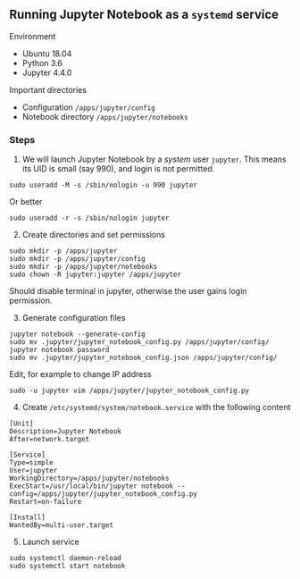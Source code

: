## Running Jupyter Notebook as a `systemd` service

Environment
* Ubuntu 18.04
* Python 3.6
* Jupyter 4.4.0

Important directories
+ Configuration `/apps/jupyter/config`
+ Notebook directory `/apps/jupyter/notebooks` 

### Steps

1. We will launch Jupyter Notebook by a *system* user `jupyter`. This means its UID is small (say 990), and login is not permitted.
```
sudo useradd -M -s /sbin/nologin -u 990 jupyter
```
Or better
```
sudo useradd -r -s /sbin/nologin jupyter
```

2. Create directories and set permissions
```
sudo mkdir -p /apps/jupyter
sudo mkdir -p /apps/jupyter/config
sudo mkdir -p /apps/jupyter/notebooks
sudo chown -R jupyter:jupyter /apps/jupyter
```
Should disable terminal in jupyter, otherwise the user gains login permission.

3. Generate configuration files
```
jupyter notebook --generate-config
sudo mv .jupyter/jupyter_notebook_config.py /apps/jupyter/config/
jupyter notebook password
sudo mv .jupyter/jupyter_notebook_config.json /apps/jupyter/config/
```
Edit, for example to change IP address
```
sudo -u jupyter vim /apps/jupyter/jupyter_notebook_config.py
```

4. Create `/etc/systemd/system/notebook.service` with the following content
```
[Unit]
Description=Jupyter Notebook
After=network.target

[Service]
Type=simple
User=jupyter
WorkingDirectory=/apps/jupyter/notebooks
ExecStart=/usr/local/bin/jupyter notebook --config=/apps/jupyter/jupyter_notebook_config.py
Restart=on-failure

[Install]
WantedBy=multi-user.target
```

5. Launch service
```
sudo systemctl daemon-reload
sudo systemctl start notebook
```
